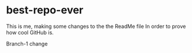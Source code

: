 # best-repo-ever

This is me, making some changes to the the ReadMe file
In order to prove how cool GitHub is.

Branch-1 change